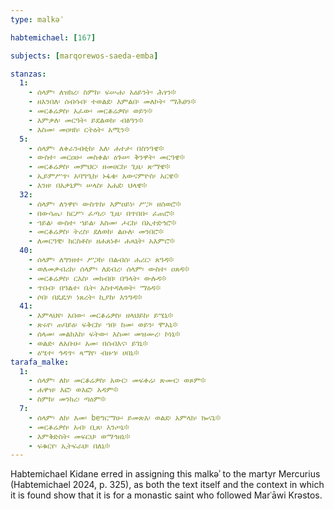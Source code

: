 ```yaml
---
type: malkəʾ

habtemichael: [167]

subjects: [marqorewos-saeda-emba]

stanzas:
  1:
    - ሰላም፡ ለዝክረ፡ ስምከ፡ ፍሡሐ፡ አዕይንት፡ ሕፃን፨
    - ዘእንበለ፡ ሰብሳብ፡ ተወልደ፡ እምልበ፡ መለኮት፡ ማሕፀን፨
    - መርቆሬዎስ፡ አፈው፡ መርቆሬዎስ፡ ወይን፨
    - እምቃለ፡ መርዓት፡ ይደልወከ፡ ብፅዓን፨
    - እስመ፡ መዐዛከ፡ ርትዕት፡ አሚን፨
  5:
    - ሰላም፡ ለቀራንብቲከ፡ እለ፡ ሐተታ፡ በስንዓዌ፨
    - ውስተ፡ መርዐሁ፡ መስቀል፡ ዕጉሠ፡ ቅንዋት፡ መርዓዌ፨
    - መርቆሬዎስ፡ መምህር፡ ዘመሀርከ፡ ጊዜ፡ ጽማዌ፨
    - ኢይምሥጥ፡ አባግዒከ፡ ኑፋቄ፡ አውናምዮስ፡ አርዌ፨
    - እንዘ፡ በአቃኒም፡ ሠላስ፡ አሐደ፡ ህላዌ፨
  32:
    - ሰላም፡ ለንዋየ፡ ውስጥከ፡ እምዐይነ፡ ሥጋ፡ ዘሰወሮ፨
    - በውሳጤ፡ ከርሥ፡ ፈጣሪ፡ ጊዜ፡ በጥበቡ፡ ፈጠሮ፨
    - ኀይል፡ ውስተ፡ ኀይል፡ እስመ፡ ሖርከ፡ በኢተድኅሮ፨
    - መርቆሬዎስ፡ ትረስ፡ ደለወከ፡ ልዑለ፡ መንበሮ፨
    - ለመርዓዊ፡ ክርስቶስ፡ ዘሐጸነቶ፡ ሐጻኒት፡ አእምሮ፨
  40:
    - ሰላም፡ ለግንዘተ፡ ሥጋከ፡ በልብሰ፡ ሐሪር፡ ጸዓዳ፨
    - ወለመቃብሪከ፡ ሰላም፡ ለደብረ፡ ሰላም፡ ውስተ፡ ዐጸዳ፨
    - መርቆሬዎስ፡ ርእስ፡ መክብበ፡ በዓላት፡ ውሉዳ፨
    - ጥበብ፡ በዓልተ፡ ቤት፡ አስተዳለወት፡ ማዕዳ፨
    - ሶበ፡ በዴዴሃ፡ ነጸረት፡ ኪያከ፡ እንግዳ፨
  41:
    - እምላህየ፡ አበው፡ መርቆሬዎስ፡ ዘላህይከ፡ ይሤኒ፨
    - ጽሩየ፡ ጠባይዕ፡ ፍቅርከ፡ ኀበ፡ ከመ፡ ወይን፡ ሞአኒ፨
    - ሰላመ፡ መልክእከ፡ ፍትው፡ እስመ፡ መዝሙረ፡ ኮነኒ፨
    - ወልድ፡ ለአቡሁ፡ አመ፡ በሰብእና፡ ይገኒ፨
    - ዕሤተ፡ ኅዳጥ፡ ጻማየ፡ ብዙኀ፡ ሀበኒ፨
tarafa_malke:
  1:
    - ሰላም፡ ለከ፡ መርቆሬዎስ፡ አውር፡ መፍቀሬ፡ ጽሙር፡ ወጾም፨
    - ሐዋዝ፡ እፎ፡ ወእፎ፡ አዳም፨
    - ስምከ፡ መንክረ፡ ጣዕም፨
  7:
    - ሰላም፡ ለከ፡ እመ፡ beግርማሁ፡ ይመጽእ፡ ወልደ፡ አምላክ፡ ኰናኒ፨
    - መርቆሬዎስ፡ አብ፡ ቢጸ፡ እንጦኒ፨
    - እምቅድስት፡ መፍርህ፡ ወማኅዘኒ፨
    - ፍቁርየ፡ ኢትፍራህ፡ በለኒ፨
---
```

Habtemichael Kidane erred in assigning this malkəʾ to the martyr Mercurius (Habtemichael 2024, p. 325), as both the text itself and the context in which it is found show that it is for a monastic saint who followed Marʿāwi Krəstos.